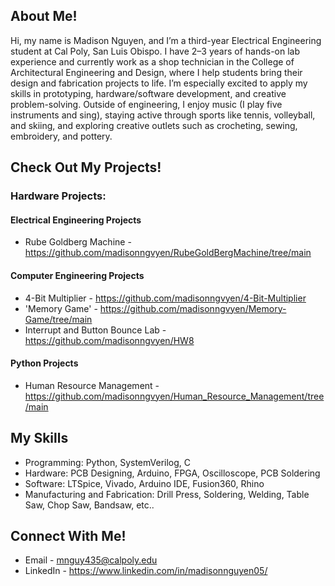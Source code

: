 ## About Me!
Hi, my name is Madison Nguyen, and I’m a third-year Electrical Engineering student at Cal Poly, San Luis Obispo. I have 2–3 years of hands-on lab experience and currently work as a shop technician in the College of Architectural Engineering and Design, where I help students bring their design and fabrication projects to life. I’m especially excited to apply my skills in prototyping, hardware/software development, and creative problem-solving. Outside of engineering, I enjoy music (I play five instruments and sing), staying active through sports like tennis, volleyball, and skiing, and exploring creative outlets such as crocheting, sewing, embroidery, and pottery. 

## Check Out My Projects!
### Hardware Projects:
#### Electrical Engineering Projects
- Rube Goldberg Machine - https://github.com/madisonngvyen/RubeGoldBergMachine/tree/main

#### Computer Engineering Projects
- 4-Bit Multiplier - https://github.com/madisonngvyen/4-Bit-Multiplier
- 'Memory Game' - https://github.com/madisonngvyen/Memory-Game/tree/main
- Interrupt and Button Bounce Lab - https://github.com/madisonngvyen/HW8

#### Python Projects
- Human Resource Management - https://github.com/madisonngvyen/Human_Resource_Management/tree/main

## My Skills
- Programming: Python, SystemVerilog, C 
- Hardware: PCB Designing, Arduino, FPGA, Oscilloscope, PCB Soldering
- Software: LTSpice, Vivado, Arduino IDE, Fusion360, Rhino
- Manufacturing and Fabrication: Drill Press, Soldering, Welding, Table Saw, Chop Saw, Bandsaw, etc.. 

## Connect With Me!
- Email - mnguy435@calpoly.edu
- LinkedIn - https://www.linkedin.com/in/madisonnguyen05/

